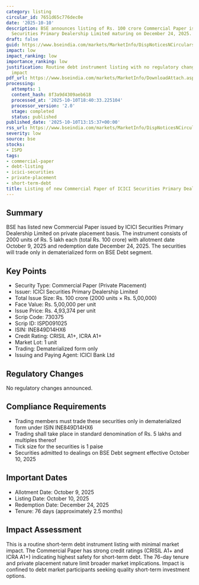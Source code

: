 ```yaml
---
category: listing
circular_id: 7651d65c776dec0e
date: '2025-10-10'
description: BSE announces listing of Rs. 100 crore Commercial Paper issued by ICICI
  Securities Primary Dealership Limited maturing on December 24, 2025.
draft: false
guid: https://www.bseindia.com/markets/MarketInfo/DispNoticesNCirculars.aspx?Noticeid={66850450-2E98-4D5C-A79F-552054FB7DEC}&noticeno=20251010-51&dt=10/10/2025&icount=51&totcount=72&flag=0
impact: low
impact_ranking: low
importance_ranking: low
justification: Routine debt instrument listing with no regulatory changes or market-wide
  impact
pdf_url: https://www.bseindia.com/markets/MarketInfo/DownloadAttach.aspx?id=20251010-51&attachedId=
processing:
  attempts: 1
  content_hash: 8f3a9d4309aeb618
  processed_at: '2025-10-10T18:40:33.225104'
  processor_version: '2.0'
  stage: completed
  status: published
published_date: '2025-10-10T13:15:37+00:00'
rss_url: https://www.bseindia.com/markets/MarketInfo/DispNoticesNCirculars.aspx?Noticeid={66850450-2E98-4D5C-A79F-552054FB7DEC}&noticeno=20251010-51&dt=10/10/2025&icount=51&totcount=72&flag=0
severity: low
source: bse
stocks:
- ISPD
tags:
- commercial-paper
- debt-listing
- icici-securities
- private-placement
- short-term-debt
title: Listing of new Commercial Paper of ICICI Securities Primary Dealership Limited
---
```


## Summary

BSE has listed new Commercial Paper issued by ICICI Securities Primary Dealership Limited on private placement basis. The instrument consists of 2000 units of Rs. 5 lakh each (total Rs. 100 crore) with allotment date October 9, 2025 and redemption date December 24, 2025. The securities will trade only in dematerialized form on BSE Debt segment.

## Key Points

- Security Type: Commercial Paper (Private Placement)
- Issuer: ICICI Securities Primary Dealership Limited
- Total Issue Size: Rs. 100 crore (2000 units × Rs. 5,00,000)
- Face Value: Rs. 5,00,000 per unit
- Issue Price: Rs. 4,93,374 per unit
- Scrip Code: 730375
- Scrip ID: ISPD091025
- ISIN: INE849D14HX6
- Credit Rating: CRISIL A1+, ICRA A1+
- Market Lot: 1 unit
- Trading: Dematerialized form only
- Issuing and Paying Agent: ICICI Bank Ltd

## Regulatory Changes

No regulatory changes announced.

## Compliance Requirements

- Trading members must trade these securities only in dematerialized form under ISIN INE849D14HX6
- Trading shall take place in standard denomination of Rs. 5 lakhs and multiples thereof
- Tick size for the securities is 1 paise
- Securities admitted to dealings on BSE Debt segment effective October 10, 2025

## Important Dates

- Allotment Date: October 9, 2025
- Listing Date: October 10, 2025
- Redemption Date: December 24, 2025
- Tenure: 76 days (approximately 2.5 months)

## Impact Assessment

This is a routine short-term debt instrument listing with minimal market impact. The Commercial Paper has strong credit ratings (CRISIL A1+ and ICRA A1+) indicating highest safety for short-term debt. The 76-day tenure and private placement nature limit broader market implications. Impact is confined to debt market participants seeking quality short-term investment options.